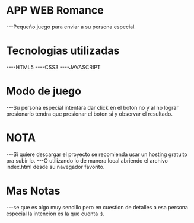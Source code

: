 # APP WEB Romance
---Pequeño juego para enviar
a su persona especial.

# Tecnologias utilizadas
----HTML5
----CSS3
----JAVASCRIPT

# Modo de juego 
---Su persona especial intentara dar click en el boton no y al no lograr presionarlo tendra que presionar el boton si y observar el resultado.

# NOTA
---Si quiere descargar el proyecto se recomienda usar un hosting gratuito pra subir lo.
---O utilizando lo de manera local
abriendo el archivo index.html desde su navegador favorito.

# Mas Notas
---se que es algo muy sencillo
pero en cuestion de detalles a esa persona especial la intencion es la que cuenta :).
